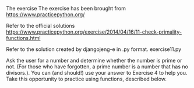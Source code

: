 
The exercise The exercise has been brought from https://www.practicepython.org/


Refer to the official solutions https://www.practicepython.org/exercise/2014/04/16/11-check-primality-functions.html 


Refer to the solution created by djangojeng-e in .py format. exercise11.py


Ask the user for a number and determine whether the number is prime or not. (For those who have forgotten, a prime number is a number that has no divisors.). You can (and should!) use your answer to Exercise 4 to help you. Take this opportunity to practice using functions, described below.
